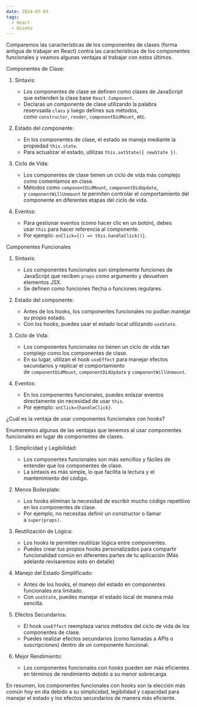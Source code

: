 ```yaml
---
date: 2024-07-03
tags:
  - React
  - Diseño
---
```


Comparemos las características de los componentes de clases (forma antigua de trabajar en React) contra las características de los componentes funcionales y veamos algunas ventajas al trabajar con estos últimos.

Componentes de Clase:

1. Sintaxis:
    
    - Los componentes de clase se definen como clases de JavaScript que extienden la clase base `React.Component`.
    - Declaras un componente de clase utilizando la palabra reservsada `class` y luego defines sus métodos, como `constructor`, `render`, `componentDidMount`, etc.
2. Estado del componente:
    
    - En los componentes de clase, el estado se maneja mediante la propiedad `this.state`.
    - Para actualizar el estado, utilizas `this.setState({ newState })`.
3. Ciclo de Vida:
    
    - Los componentes de clase tienen un ciclo de vida más complejo como comentamos en clase.
    - Métodos como `componentDidMount`, `componentDidUpdate`, y `componentWillUnmount` te permiten controlar el comportamiento del componente en diferentes etapas del ciclo de vida.
4. Eventos:
    
    - Para gestionar eventos (como hacer clic en un botón), debes usar `this` para hacer referencia al componente.
    - Por ejemplo: `onClick={() => this.handleClick()}`.

Componentes Funcionales

1. Sintaxis:
    
    - Los componentes funcionales son simplemente funciones de JavaScript que reciben `props` como argumento y devuelven elementos JSX.
    - Se definen como funciones flecha o funciones regulares.
2. Estado del componente:
    
    - Antes de los hooks, los componentes funcionales no podían manejar su propio estado.
    - Con los hooks, puedes usar el estado local utilizando `useState`.
3. Ciclo de Vida:
    
    - Los componentes funcionales no tienen un ciclo de vida tan complejo como los componentes de clase.
    - En su lugar, utilizan el hook `useEffect` para manejar efectos secundarios y replicar el comportamiento de `componentDidMount`, `componentDidUpdate` y `componentWillUnmount`.
4. Eventos:
    
    - En los componentes funcionales, puedes enlazar eventos directamente sin necesidad de usar `this`.
    - Por ejemplo: `onClick={handleClick}`.

¿Cuál es la ventaja de usar componentes funcionales con hooks?

Enumeremos algunas de las ventajas que tenemos al usar componentes funcionales en lugar de componentes de clases.

1. Simplicidad y Legibilidad:
    
    - Los componentes funcionales son más sencillos y fáciles de entender que los componentes de clase.
    - La sintaxis es más simple, lo que facilita la lectura y el mantenimiento del código.
2. Menos Boilerplate:
    
    - Los hooks eliminan la necesidad de escribir mucho código repetitivo en los componentes de clase.
    - Por ejemplo, no necesitas definir un constructor o llamar a `super(props)`.
3. Reutilización de Lógica:
    
    - Los hooks te permiten reutilizar lógica entre componentes.
    - Puedes crear tus propios hooks personalizados para compartir funcionalidad común en diferentes partes de tu aplicación (Más adelante revisaremos esto en detalle)
4. Manejo del Estado Simplificado:
    
    - Antes de los hooks, el manejo del estado en componentes funcionales era limitado.
    - Con `useState`, puedes manejar el estado local de manera más sencilla.
5. Efectos Secundarios:
    
    - El hook `useEffect` reemplaza varios métodos del ciclo de vida de los componentes de clase.
    - Puedes realizar efectos secundarios (como llamadas a APIs o suscripciones) dentro de un componente funcional.
6. Mejor Rendimiento:
    
    - Los componentes funcionales con hooks pueden ser más eficientes en términos de rendimiento debido a su menor sobrecarga.

En resumen, los componentes funcionales con hooks son la elección más común hoy en día debido a su simplicidad, legibilidad y capacidad para manejar el estado y los efectos secundarios de manera más eficiente.